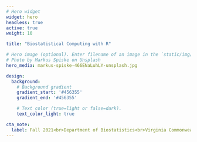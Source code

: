 ```yaml
---
# Hero widget
widget: hero
headless: true
active: true
weight: 10

title: "Biostatistical Computing with R"

# Hero image (optional). Enter filename of an image in the `static/img/` folder.
# Photo by Markus Spiske on Unsplash
hero_media: markus-spiske-466ENaLuhLY-unsplash.jpg

design:
  background:
    # Background gradient
    gradient_start: '#456355'
    gradient_end: '#456355'

    # Text color (true=light or false=dark).
    text_color_light: true

cta_note:
  label: Fall 2021<br>Department of Biostatistics<br>Virginia Commonwealth University
---
```

